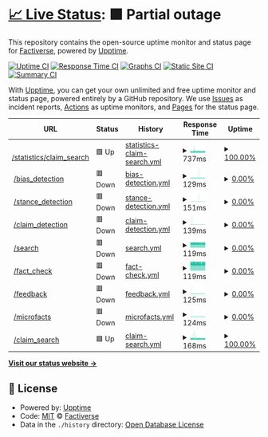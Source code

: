 # [📈 Live Status](https://factiverse.github.io/api-upptime): <!--live status--> **🟧 Partial outage**

This repository contains the open-source uptime monitor and status page for [Factiverse](https://factiverse.github.io/api-upptime), powered by [Upptime](https://github.com/upptime/upptime).

[![Uptime CI](https://github.com/factiverse/api-upptime/workflows/Uptime%20CI/badge.svg)](https://github.com/factiverse/api-upptime/actions?query=workflow%3A%22Uptime+CI%22)
[![Response Time CI](https://github.com/factiverse/api-upptime/workflows/Response%20Time%20CI/badge.svg)](https://github.com/factiverse/api-upptime/actions?query=workflow%3A%22Response+Time+CI%22)
[![Graphs CI](https://github.com/factiverse/api-upptime/workflows/Graphs%20CI/badge.svg)](https://github.com/factiverse/api-upptime/actions?query=workflow%3A%22Graphs+CI%22)
[![Static Site CI](https://github.com/factiverse/api-upptime/workflows/Static%20Site%20CI/badge.svg)](https://github.com/factiverse/api-upptime/actions?query=workflow%3A%22Static+Site+CI%22)
[![Summary CI](https://github.com/factiverse/api-upptime/workflows/Summary%20CI/badge.svg)](https://github.com/factiverse/api-upptime/actions?query=workflow%3A%22Summary+CI%22)

With [Upptime](https://upptime.js.org), you can get your own unlimited and free uptime monitor and status page, powered entirely by a GitHub repository. We use [Issues](https://github.com/factiverse/api-upptime/issues) as incident reports, [Actions](https://github.com/factiverse/api-upptime/actions) as uptime monitors, and [Pages](https://factiverse.github.io/api-upptime) for the status page.

<!--start: status pages-->
<!-- This summary is generated by Upptime (https://github.com/upptime/upptime) -->
<!-- Do not edit this manually, your changes will be overwritten -->
<!-- prettier-ignore -->
| URL | Status | History | Response Time | Uptime |
| --- | ------ | ------- | ------------- | ------ |
| <img alt="" src="https://icons.duckduckgo.com/ip3/search.factiverse.no.ico" height="13"> [/statistics/claim_search](https://search.factiverse.no/v1/statistics/claim_search) | 🟩 Up | [statistics-claim-search.yml](https://github.com/factiverse/upptime-prod/commits/HEAD/history/statistics-claim-search.yml) | <details><summary><img alt="Response time graph" src="./graphs/statistics-claim-search/response-time-week.png" height="20"> 737ms</summary><br><a href="https://factiverse.github.io/upptime-prod/history/statistics-claim-search"><img alt="Response time 901" src="https://img.shields.io/endpoint?url=https%3A%2F%2Fraw.githubusercontent.com%2Ffactiverse%2Fupptime-prod%2FHEAD%2Fapi%2Fstatistics-claim-search%2Fresponse-time.json"></a><br><a href="https://factiverse.github.io/upptime-prod/history/statistics-claim-search"><img alt="24-hour response time 734" src="https://img.shields.io/endpoint?url=https%3A%2F%2Fraw.githubusercontent.com%2Ffactiverse%2Fupptime-prod%2FHEAD%2Fapi%2Fstatistics-claim-search%2Fresponse-time-day.json"></a><br><a href="https://factiverse.github.io/upptime-prod/history/statistics-claim-search"><img alt="7-day response time 737" src="https://img.shields.io/endpoint?url=https%3A%2F%2Fraw.githubusercontent.com%2Ffactiverse%2Fupptime-prod%2FHEAD%2Fapi%2Fstatistics-claim-search%2Fresponse-time-week.json"></a><br><a href="https://factiverse.github.io/upptime-prod/history/statistics-claim-search"><img alt="30-day response time 747" src="https://img.shields.io/endpoint?url=https%3A%2F%2Fraw.githubusercontent.com%2Ffactiverse%2Fupptime-prod%2FHEAD%2Fapi%2Fstatistics-claim-search%2Fresponse-time-month.json"></a><br><a href="https://factiverse.github.io/upptime-prod/history/statistics-claim-search"><img alt="1-year response time 901" src="https://img.shields.io/endpoint?url=https%3A%2F%2Fraw.githubusercontent.com%2Ffactiverse%2Fupptime-prod%2FHEAD%2Fapi%2Fstatistics-claim-search%2Fresponse-time-year.json"></a></details> | <details><summary><a href="https://factiverse.github.io/upptime-prod/history/statistics-claim-search">100.00%</a></summary><a href="https://factiverse.github.io/upptime-prod/history/statistics-claim-search"><img alt="All-time uptime 48.47%" src="https://img.shields.io/endpoint?url=https%3A%2F%2Fraw.githubusercontent.com%2Ffactiverse%2Fupptime-prod%2FHEAD%2Fapi%2Fstatistics-claim-search%2Fuptime.json"></a><br><a href="https://factiverse.github.io/upptime-prod/history/statistics-claim-search"><img alt="24-hour uptime 100.00%" src="https://img.shields.io/endpoint?url=https%3A%2F%2Fraw.githubusercontent.com%2Ffactiverse%2Fupptime-prod%2FHEAD%2Fapi%2Fstatistics-claim-search%2Fuptime-day.json"></a><br><a href="https://factiverse.github.io/upptime-prod/history/statistics-claim-search"><img alt="7-day uptime 100.00%" src="https://img.shields.io/endpoint?url=https%3A%2F%2Fraw.githubusercontent.com%2Ffactiverse%2Fupptime-prod%2FHEAD%2Fapi%2Fstatistics-claim-search%2Fuptime-week.json"></a><br><a href="https://factiverse.github.io/upptime-prod/history/statistics-claim-search"><img alt="30-day uptime 86.92%" src="https://img.shields.io/endpoint?url=https%3A%2F%2Fraw.githubusercontent.com%2Ffactiverse%2Fupptime-prod%2FHEAD%2Fapi%2Fstatistics-claim-search%2Fuptime-month.json"></a><br><a href="https://factiverse.github.io/upptime-prod/history/statistics-claim-search"><img alt="1-year uptime 48.47%" src="https://img.shields.io/endpoint?url=https%3A%2F%2Fraw.githubusercontent.com%2Ffactiverse%2Fupptime-prod%2FHEAD%2Fapi%2Fstatistics-claim-search%2Fuptime-year.json"></a></details>
| <img alt="" src="https://icons.duckduckgo.com/ip3/search.factiverse.no.ico" height="13"> [/bias_detection](https://search.factiverse.no/v1/bias_detection) | 🟥 Down | [bias-detection.yml](https://github.com/factiverse/upptime-prod/commits/HEAD/history/bias-detection.yml) | <details><summary><img alt="Response time graph" src="./graphs/bias-detection/response-time-week.png" height="20"> 129ms</summary><br><a href="https://factiverse.github.io/upptime-prod/history/bias-detection"><img alt="Response time 138" src="https://img.shields.io/endpoint?url=https%3A%2F%2Fraw.githubusercontent.com%2Ffactiverse%2Fupptime-prod%2FHEAD%2Fapi%2Fbias-detection%2Fresponse-time.json"></a><br><a href="https://factiverse.github.io/upptime-prod/history/bias-detection"><img alt="24-hour response time 127" src="https://img.shields.io/endpoint?url=https%3A%2F%2Fraw.githubusercontent.com%2Ffactiverse%2Fupptime-prod%2FHEAD%2Fapi%2Fbias-detection%2Fresponse-time-day.json"></a><br><a href="https://factiverse.github.io/upptime-prod/history/bias-detection"><img alt="7-day response time 129" src="https://img.shields.io/endpoint?url=https%3A%2F%2Fraw.githubusercontent.com%2Ffactiverse%2Fupptime-prod%2FHEAD%2Fapi%2Fbias-detection%2Fresponse-time-week.json"></a><br><a href="https://factiverse.github.io/upptime-prod/history/bias-detection"><img alt="30-day response time 149" src="https://img.shields.io/endpoint?url=https%3A%2F%2Fraw.githubusercontent.com%2Ffactiverse%2Fupptime-prod%2FHEAD%2Fapi%2Fbias-detection%2Fresponse-time-month.json"></a><br><a href="https://factiverse.github.io/upptime-prod/history/bias-detection"><img alt="1-year response time 138" src="https://img.shields.io/endpoint?url=https%3A%2F%2Fraw.githubusercontent.com%2Ffactiverse%2Fupptime-prod%2FHEAD%2Fapi%2Fbias-detection%2Fresponse-time-year.json"></a></details> | <details><summary><a href="https://factiverse.github.io/upptime-prod/history/bias-detection">0.00%</a></summary><a href="https://factiverse.github.io/upptime-prod/history/bias-detection"><img alt="All-time uptime 31.24%" src="https://img.shields.io/endpoint?url=https%3A%2F%2Fraw.githubusercontent.com%2Ffactiverse%2Fupptime-prod%2FHEAD%2Fapi%2Fbias-detection%2Fuptime.json"></a><br><a href="https://factiverse.github.io/upptime-prod/history/bias-detection"><img alt="24-hour uptime 0.00%" src="https://img.shields.io/endpoint?url=https%3A%2F%2Fraw.githubusercontent.com%2Ffactiverse%2Fupptime-prod%2FHEAD%2Fapi%2Fbias-detection%2Fuptime-day.json"></a><br><a href="https://factiverse.github.io/upptime-prod/history/bias-detection"><img alt="7-day uptime 0.00%" src="https://img.shields.io/endpoint?url=https%3A%2F%2Fraw.githubusercontent.com%2Ffactiverse%2Fupptime-prod%2FHEAD%2Fapi%2Fbias-detection%2Fuptime-week.json"></a><br><a href="https://factiverse.github.io/upptime-prod/history/bias-detection"><img alt="30-day uptime 0.00%" src="https://img.shields.io/endpoint?url=https%3A%2F%2Fraw.githubusercontent.com%2Ffactiverse%2Fupptime-prod%2FHEAD%2Fapi%2Fbias-detection%2Fuptime-month.json"></a><br><a href="https://factiverse.github.io/upptime-prod/history/bias-detection"><img alt="1-year uptime 31.24%" src="https://img.shields.io/endpoint?url=https%3A%2F%2Fraw.githubusercontent.com%2Ffactiverse%2Fupptime-prod%2FHEAD%2Fapi%2Fbias-detection%2Fuptime-year.json"></a></details>
| <img alt="" src="https://icons.duckduckgo.com/ip3/search.factiverse.no.ico" height="13"> [/stance_detection](https://search.factiverse.no/v1/stance_detection) | 🟥 Down | [stance-detection.yml](https://github.com/factiverse/upptime-prod/commits/HEAD/history/stance-detection.yml) | <details><summary><img alt="Response time graph" src="./graphs/stance-detection/response-time-week.png" height="20"> 151ms</summary><br><a href="https://factiverse.github.io/upptime-prod/history/stance-detection"><img alt="Response time 488" src="https://img.shields.io/endpoint?url=https%3A%2F%2Fraw.githubusercontent.com%2Ffactiverse%2Fupptime-prod%2FHEAD%2Fapi%2Fstance-detection%2Fresponse-time.json"></a><br><a href="https://factiverse.github.io/upptime-prod/history/stance-detection"><img alt="24-hour response time 125" src="https://img.shields.io/endpoint?url=https%3A%2F%2Fraw.githubusercontent.com%2Ffactiverse%2Fupptime-prod%2FHEAD%2Fapi%2Fstance-detection%2Fresponse-time-day.json"></a><br><a href="https://factiverse.github.io/upptime-prod/history/stance-detection"><img alt="7-day response time 151" src="https://img.shields.io/endpoint?url=https%3A%2F%2Fraw.githubusercontent.com%2Ffactiverse%2Fupptime-prod%2FHEAD%2Fapi%2Fstance-detection%2Fresponse-time-week.json"></a><br><a href="https://factiverse.github.io/upptime-prod/history/stance-detection"><img alt="30-day response time 140" src="https://img.shields.io/endpoint?url=https%3A%2F%2Fraw.githubusercontent.com%2Ffactiverse%2Fupptime-prod%2FHEAD%2Fapi%2Fstance-detection%2Fresponse-time-month.json"></a><br><a href="https://factiverse.github.io/upptime-prod/history/stance-detection"><img alt="1-year response time 488" src="https://img.shields.io/endpoint?url=https%3A%2F%2Fraw.githubusercontent.com%2Ffactiverse%2Fupptime-prod%2FHEAD%2Fapi%2Fstance-detection%2Fresponse-time-year.json"></a></details> | <details><summary><a href="https://factiverse.github.io/upptime-prod/history/stance-detection">0.00%</a></summary><a href="https://factiverse.github.io/upptime-prod/history/stance-detection"><img alt="All-time uptime 4.50%" src="https://img.shields.io/endpoint?url=https%3A%2F%2Fraw.githubusercontent.com%2Ffactiverse%2Fupptime-prod%2FHEAD%2Fapi%2Fstance-detection%2Fuptime.json"></a><br><a href="https://factiverse.github.io/upptime-prod/history/stance-detection"><img alt="24-hour uptime 0.00%" src="https://img.shields.io/endpoint?url=https%3A%2F%2Fraw.githubusercontent.com%2Ffactiverse%2Fupptime-prod%2FHEAD%2Fapi%2Fstance-detection%2Fuptime-day.json"></a><br><a href="https://factiverse.github.io/upptime-prod/history/stance-detection"><img alt="7-day uptime 0.00%" src="https://img.shields.io/endpoint?url=https%3A%2F%2Fraw.githubusercontent.com%2Ffactiverse%2Fupptime-prod%2FHEAD%2Fapi%2Fstance-detection%2Fuptime-week.json"></a><br><a href="https://factiverse.github.io/upptime-prod/history/stance-detection"><img alt="30-day uptime 0.00%" src="https://img.shields.io/endpoint?url=https%3A%2F%2Fraw.githubusercontent.com%2Ffactiverse%2Fupptime-prod%2FHEAD%2Fapi%2Fstance-detection%2Fuptime-month.json"></a><br><a href="https://factiverse.github.io/upptime-prod/history/stance-detection"><img alt="1-year uptime 4.50%" src="https://img.shields.io/endpoint?url=https%3A%2F%2Fraw.githubusercontent.com%2Ffactiverse%2Fupptime-prod%2FHEAD%2Fapi%2Fstance-detection%2Fuptime-year.json"></a></details>
| <img alt="" src="https://icons.duckduckgo.com/ip3/search.factiverse.no.ico" height="13"> [/claim_detection](https://search.factiverse.no/v1/claim_detection) | 🟥 Down | [claim-detection.yml](https://github.com/factiverse/upptime-prod/commits/HEAD/history/claim-detection.yml) | <details><summary><img alt="Response time graph" src="./graphs/claim-detection/response-time-week.png" height="20"> 139ms</summary><br><a href="https://factiverse.github.io/upptime-prod/history/claim-detection"><img alt="Response time 131" src="https://img.shields.io/endpoint?url=https%3A%2F%2Fraw.githubusercontent.com%2Ffactiverse%2Fupptime-prod%2FHEAD%2Fapi%2Fclaim-detection%2Fresponse-time.json"></a><br><a href="https://factiverse.github.io/upptime-prod/history/claim-detection"><img alt="24-hour response time 126" src="https://img.shields.io/endpoint?url=https%3A%2F%2Fraw.githubusercontent.com%2Ffactiverse%2Fupptime-prod%2FHEAD%2Fapi%2Fclaim-detection%2Fresponse-time-day.json"></a><br><a href="https://factiverse.github.io/upptime-prod/history/claim-detection"><img alt="7-day response time 139" src="https://img.shields.io/endpoint?url=https%3A%2F%2Fraw.githubusercontent.com%2Ffactiverse%2Fupptime-prod%2FHEAD%2Fapi%2Fclaim-detection%2Fresponse-time-week.json"></a><br><a href="https://factiverse.github.io/upptime-prod/history/claim-detection"><img alt="30-day response time 133" src="https://img.shields.io/endpoint?url=https%3A%2F%2Fraw.githubusercontent.com%2Ffactiverse%2Fupptime-prod%2FHEAD%2Fapi%2Fclaim-detection%2Fresponse-time-month.json"></a><br><a href="https://factiverse.github.io/upptime-prod/history/claim-detection"><img alt="1-year response time 131" src="https://img.shields.io/endpoint?url=https%3A%2F%2Fraw.githubusercontent.com%2Ffactiverse%2Fupptime-prod%2FHEAD%2Fapi%2Fclaim-detection%2Fresponse-time-year.json"></a></details> | <details><summary><a href="https://factiverse.github.io/upptime-prod/history/claim-detection">0.00%</a></summary><a href="https://factiverse.github.io/upptime-prod/history/claim-detection"><img alt="All-time uptime 31.20%" src="https://img.shields.io/endpoint?url=https%3A%2F%2Fraw.githubusercontent.com%2Ffactiverse%2Fupptime-prod%2FHEAD%2Fapi%2Fclaim-detection%2Fuptime.json"></a><br><a href="https://factiverse.github.io/upptime-prod/history/claim-detection"><img alt="24-hour uptime 0.00%" src="https://img.shields.io/endpoint?url=https%3A%2F%2Fraw.githubusercontent.com%2Ffactiverse%2Fupptime-prod%2FHEAD%2Fapi%2Fclaim-detection%2Fuptime-day.json"></a><br><a href="https://factiverse.github.io/upptime-prod/history/claim-detection"><img alt="7-day uptime 0.00%" src="https://img.shields.io/endpoint?url=https%3A%2F%2Fraw.githubusercontent.com%2Ffactiverse%2Fupptime-prod%2FHEAD%2Fapi%2Fclaim-detection%2Fuptime-week.json"></a><br><a href="https://factiverse.github.io/upptime-prod/history/claim-detection"><img alt="30-day uptime 0.00%" src="https://img.shields.io/endpoint?url=https%3A%2F%2Fraw.githubusercontent.com%2Ffactiverse%2Fupptime-prod%2FHEAD%2Fapi%2Fclaim-detection%2Fuptime-month.json"></a><br><a href="https://factiverse.github.io/upptime-prod/history/claim-detection"><img alt="1-year uptime 31.20%" src="https://img.shields.io/endpoint?url=https%3A%2F%2Fraw.githubusercontent.com%2Ffactiverse%2Fupptime-prod%2FHEAD%2Fapi%2Fclaim-detection%2Fuptime-year.json"></a></details>
| <img alt="" src="https://icons.duckduckgo.com/ip3/search.factiverse.no.ico" height="13"> [/search](https://search.factiverse.no/v1/search) | 🟥 Down | [search.yml](https://github.com/factiverse/upptime-prod/commits/HEAD/history/search.yml) | <details><summary><img alt="Response time graph" src="./graphs/search/response-time-week.png" height="20"> 119ms</summary><br><a href="https://factiverse.github.io/upptime-prod/history/search"><img alt="Response time 341" src="https://img.shields.io/endpoint?url=https%3A%2F%2Fraw.githubusercontent.com%2Ffactiverse%2Fupptime-prod%2FHEAD%2Fapi%2Fsearch%2Fresponse-time.json"></a><br><a href="https://factiverse.github.io/upptime-prod/history/search"><img alt="24-hour response time 122" src="https://img.shields.io/endpoint?url=https%3A%2F%2Fraw.githubusercontent.com%2Ffactiverse%2Fupptime-prod%2FHEAD%2Fapi%2Fsearch%2Fresponse-time-day.json"></a><br><a href="https://factiverse.github.io/upptime-prod/history/search"><img alt="7-day response time 119" src="https://img.shields.io/endpoint?url=https%3A%2F%2Fraw.githubusercontent.com%2Ffactiverse%2Fupptime-prod%2FHEAD%2Fapi%2Fsearch%2Fresponse-time-week.json"></a><br><a href="https://factiverse.github.io/upptime-prod/history/search"><img alt="30-day response time 124" src="https://img.shields.io/endpoint?url=https%3A%2F%2Fraw.githubusercontent.com%2Ffactiverse%2Fupptime-prod%2FHEAD%2Fapi%2Fsearch%2Fresponse-time-month.json"></a><br><a href="https://factiverse.github.io/upptime-prod/history/search"><img alt="1-year response time 341" src="https://img.shields.io/endpoint?url=https%3A%2F%2Fraw.githubusercontent.com%2Ffactiverse%2Fupptime-prod%2FHEAD%2Fapi%2Fsearch%2Fresponse-time-year.json"></a></details> | <details><summary><a href="https://factiverse.github.io/upptime-prod/history/search">0.00%</a></summary><a href="https://factiverse.github.io/upptime-prod/history/search"><img alt="All-time uptime 63.09%" src="https://img.shields.io/endpoint?url=https%3A%2F%2Fraw.githubusercontent.com%2Ffactiverse%2Fupptime-prod%2FHEAD%2Fapi%2Fsearch%2Fuptime.json"></a><br><a href="https://factiverse.github.io/upptime-prod/history/search"><img alt="24-hour uptime 0.00%" src="https://img.shields.io/endpoint?url=https%3A%2F%2Fraw.githubusercontent.com%2Ffactiverse%2Fupptime-prod%2FHEAD%2Fapi%2Fsearch%2Fuptime-day.json"></a><br><a href="https://factiverse.github.io/upptime-prod/history/search"><img alt="7-day uptime 0.00%" src="https://img.shields.io/endpoint?url=https%3A%2F%2Fraw.githubusercontent.com%2Ffactiverse%2Fupptime-prod%2FHEAD%2Fapi%2Fsearch%2Fuptime-week.json"></a><br><a href="https://factiverse.github.io/upptime-prod/history/search"><img alt="30-day uptime 2.00%" src="https://img.shields.io/endpoint?url=https%3A%2F%2Fraw.githubusercontent.com%2Ffactiverse%2Fupptime-prod%2FHEAD%2Fapi%2Fsearch%2Fuptime-month.json"></a><br><a href="https://factiverse.github.io/upptime-prod/history/search"><img alt="1-year uptime 63.09%" src="https://img.shields.io/endpoint?url=https%3A%2F%2Fraw.githubusercontent.com%2Ffactiverse%2Fupptime-prod%2FHEAD%2Fapi%2Fsearch%2Fuptime-year.json"></a></details>
| <img alt="" src="https://icons.duckduckgo.com/ip3/search.factiverse.no.ico" height="13"> [/fact_check](https://search.factiverse.no/v1/fact_check) | 🟥 Down | [fact-check.yml](https://github.com/factiverse/upptime-prod/commits/HEAD/history/fact-check.yml) | <details><summary><img alt="Response time graph" src="./graphs/fact-check/response-time-week.png" height="20"> 119ms</summary><br><a href="https://factiverse.github.io/upptime-prod/history/fact-check"><img alt="Response time 288" src="https://img.shields.io/endpoint?url=https%3A%2F%2Fraw.githubusercontent.com%2Ffactiverse%2Fupptime-prod%2FHEAD%2Fapi%2Ffact-check%2Fresponse-time.json"></a><br><a href="https://factiverse.github.io/upptime-prod/history/fact-check"><img alt="24-hour response time 122" src="https://img.shields.io/endpoint?url=https%3A%2F%2Fraw.githubusercontent.com%2Ffactiverse%2Fupptime-prod%2FHEAD%2Fapi%2Ffact-check%2Fresponse-time-day.json"></a><br><a href="https://factiverse.github.io/upptime-prod/history/fact-check"><img alt="7-day response time 119" src="https://img.shields.io/endpoint?url=https%3A%2F%2Fraw.githubusercontent.com%2Ffactiverse%2Fupptime-prod%2FHEAD%2Fapi%2Ffact-check%2Fresponse-time-week.json"></a><br><a href="https://factiverse.github.io/upptime-prod/history/fact-check"><img alt="30-day response time 119" src="https://img.shields.io/endpoint?url=https%3A%2F%2Fraw.githubusercontent.com%2Ffactiverse%2Fupptime-prod%2FHEAD%2Fapi%2Ffact-check%2Fresponse-time-month.json"></a><br><a href="https://factiverse.github.io/upptime-prod/history/fact-check"><img alt="1-year response time 288" src="https://img.shields.io/endpoint?url=https%3A%2F%2Fraw.githubusercontent.com%2Ffactiverse%2Fupptime-prod%2FHEAD%2Fapi%2Ffact-check%2Fresponse-time-year.json"></a></details> | <details><summary><a href="https://factiverse.github.io/upptime-prod/history/fact-check">0.00%</a></summary><a href="https://factiverse.github.io/upptime-prod/history/fact-check"><img alt="All-time uptime 27.58%" src="https://img.shields.io/endpoint?url=https%3A%2F%2Fraw.githubusercontent.com%2Ffactiverse%2Fupptime-prod%2FHEAD%2Fapi%2Ffact-check%2Fuptime.json"></a><br><a href="https://factiverse.github.io/upptime-prod/history/fact-check"><img alt="24-hour uptime 0.00%" src="https://img.shields.io/endpoint?url=https%3A%2F%2Fraw.githubusercontent.com%2Ffactiverse%2Fupptime-prod%2FHEAD%2Fapi%2Ffact-check%2Fuptime-day.json"></a><br><a href="https://factiverse.github.io/upptime-prod/history/fact-check"><img alt="7-day uptime 0.00%" src="https://img.shields.io/endpoint?url=https%3A%2F%2Fraw.githubusercontent.com%2Ffactiverse%2Fupptime-prod%2FHEAD%2Fapi%2Ffact-check%2Fuptime-week.json"></a><br><a href="https://factiverse.github.io/upptime-prod/history/fact-check"><img alt="30-day uptime 0.00%" src="https://img.shields.io/endpoint?url=https%3A%2F%2Fraw.githubusercontent.com%2Ffactiverse%2Fupptime-prod%2FHEAD%2Fapi%2Ffact-check%2Fuptime-month.json"></a><br><a href="https://factiverse.github.io/upptime-prod/history/fact-check"><img alt="1-year uptime 27.58%" src="https://img.shields.io/endpoint?url=https%3A%2F%2Fraw.githubusercontent.com%2Ffactiverse%2Fupptime-prod%2FHEAD%2Fapi%2Ffact-check%2Fuptime-year.json"></a></details>
| <img alt="" src="https://icons.duckduckgo.com/ip3/search.factiverse.no.ico" height="13"> [/feedback](https://search.factiverse.no/v1/feedback) | 🟥 Down | [feedback.yml](https://github.com/factiverse/upptime-prod/commits/HEAD/history/feedback.yml) | <details><summary><img alt="Response time graph" src="./graphs/feedback/response-time-week.png" height="20"> 125ms</summary><br><a href="https://factiverse.github.io/upptime-prod/history/feedback"><img alt="Response time 123" src="https://img.shields.io/endpoint?url=https%3A%2F%2Fraw.githubusercontent.com%2Ffactiverse%2Fupptime-prod%2FHEAD%2Fapi%2Ffeedback%2Fresponse-time.json"></a><br><a href="https://factiverse.github.io/upptime-prod/history/feedback"><img alt="24-hour response time 122" src="https://img.shields.io/endpoint?url=https%3A%2F%2Fraw.githubusercontent.com%2Ffactiverse%2Fupptime-prod%2FHEAD%2Fapi%2Ffeedback%2Fresponse-time-day.json"></a><br><a href="https://factiverse.github.io/upptime-prod/history/feedback"><img alt="7-day response time 125" src="https://img.shields.io/endpoint?url=https%3A%2F%2Fraw.githubusercontent.com%2Ffactiverse%2Fupptime-prod%2FHEAD%2Fapi%2Ffeedback%2Fresponse-time-week.json"></a><br><a href="https://factiverse.github.io/upptime-prod/history/feedback"><img alt="30-day response time 123" src="https://img.shields.io/endpoint?url=https%3A%2F%2Fraw.githubusercontent.com%2Ffactiverse%2Fupptime-prod%2FHEAD%2Fapi%2Ffeedback%2Fresponse-time-month.json"></a><br><a href="https://factiverse.github.io/upptime-prod/history/feedback"><img alt="1-year response time 123" src="https://img.shields.io/endpoint?url=https%3A%2F%2Fraw.githubusercontent.com%2Ffactiverse%2Fupptime-prod%2FHEAD%2Fapi%2Ffeedback%2Fresponse-time-year.json"></a></details> | <details><summary><a href="https://factiverse.github.io/upptime-prod/history/feedback">0.00%</a></summary><a href="https://factiverse.github.io/upptime-prod/history/feedback"><img alt="All-time uptime 79.02%" src="https://img.shields.io/endpoint?url=https%3A%2F%2Fraw.githubusercontent.com%2Ffactiverse%2Fupptime-prod%2FHEAD%2Fapi%2Ffeedback%2Fuptime.json"></a><br><a href="https://factiverse.github.io/upptime-prod/history/feedback"><img alt="24-hour uptime 0.00%" src="https://img.shields.io/endpoint?url=https%3A%2F%2Fraw.githubusercontent.com%2Ffactiverse%2Fupptime-prod%2FHEAD%2Fapi%2Ffeedback%2Fuptime-day.json"></a><br><a href="https://factiverse.github.io/upptime-prod/history/feedback"><img alt="7-day uptime 0.00%" src="https://img.shields.io/endpoint?url=https%3A%2F%2Fraw.githubusercontent.com%2Ffactiverse%2Fupptime-prod%2FHEAD%2Fapi%2Ffeedback%2Fuptime-week.json"></a><br><a href="https://factiverse.github.io/upptime-prod/history/feedback"><img alt="30-day uptime 2.00%" src="https://img.shields.io/endpoint?url=https%3A%2F%2Fraw.githubusercontent.com%2Ffactiverse%2Fupptime-prod%2FHEAD%2Fapi%2Ffeedback%2Fuptime-month.json"></a><br><a href="https://factiverse.github.io/upptime-prod/history/feedback"><img alt="1-year uptime 79.02%" src="https://img.shields.io/endpoint?url=https%3A%2F%2Fraw.githubusercontent.com%2Ffactiverse%2Fupptime-prod%2FHEAD%2Fapi%2Ffeedback%2Fuptime-year.json"></a></details>
| <img alt="" src="https://icons.duckduckgo.com/ip3/search.factiverse.no.ico" height="13"> [/microfacts](https://search.factiverse.no/v1/microfacts) | 🟥 Down | [microfacts.yml](https://github.com/factiverse/upptime-prod/commits/HEAD/history/microfacts.yml) | <details><summary><img alt="Response time graph" src="./graphs/microfacts/response-time-week.png" height="20"> 124ms</summary><br><a href="https://factiverse.github.io/upptime-prod/history/microfacts"><img alt="Response time 160" src="https://img.shields.io/endpoint?url=https%3A%2F%2Fraw.githubusercontent.com%2Ffactiverse%2Fupptime-prod%2FHEAD%2Fapi%2Fmicrofacts%2Fresponse-time.json"></a><br><a href="https://factiverse.github.io/upptime-prod/history/microfacts"><img alt="24-hour response time 122" src="https://img.shields.io/endpoint?url=https%3A%2F%2Fraw.githubusercontent.com%2Ffactiverse%2Fupptime-prod%2FHEAD%2Fapi%2Fmicrofacts%2Fresponse-time-day.json"></a><br><a href="https://factiverse.github.io/upptime-prod/history/microfacts"><img alt="7-day response time 124" src="https://img.shields.io/endpoint?url=https%3A%2F%2Fraw.githubusercontent.com%2Ffactiverse%2Fupptime-prod%2FHEAD%2Fapi%2Fmicrofacts%2Fresponse-time-week.json"></a><br><a href="https://factiverse.github.io/upptime-prod/history/microfacts"><img alt="30-day response time 123" src="https://img.shields.io/endpoint?url=https%3A%2F%2Fraw.githubusercontent.com%2Ffactiverse%2Fupptime-prod%2FHEAD%2Fapi%2Fmicrofacts%2Fresponse-time-month.json"></a><br><a href="https://factiverse.github.io/upptime-prod/history/microfacts"><img alt="1-year response time 160" src="https://img.shields.io/endpoint?url=https%3A%2F%2Fraw.githubusercontent.com%2Ffactiverse%2Fupptime-prod%2FHEAD%2Fapi%2Fmicrofacts%2Fresponse-time-year.json"></a></details> | <details><summary><a href="https://factiverse.github.io/upptime-prod/history/microfacts">0.00%</a></summary><a href="https://factiverse.github.io/upptime-prod/history/microfacts"><img alt="All-time uptime 78.99%" src="https://img.shields.io/endpoint?url=https%3A%2F%2Fraw.githubusercontent.com%2Ffactiverse%2Fupptime-prod%2FHEAD%2Fapi%2Fmicrofacts%2Fuptime.json"></a><br><a href="https://factiverse.github.io/upptime-prod/history/microfacts"><img alt="24-hour uptime 0.00%" src="https://img.shields.io/endpoint?url=https%3A%2F%2Fraw.githubusercontent.com%2Ffactiverse%2Fupptime-prod%2FHEAD%2Fapi%2Fmicrofacts%2Fuptime-day.json"></a><br><a href="https://factiverse.github.io/upptime-prod/history/microfacts"><img alt="7-day uptime 0.00%" src="https://img.shields.io/endpoint?url=https%3A%2F%2Fraw.githubusercontent.com%2Ffactiverse%2Fupptime-prod%2FHEAD%2Fapi%2Fmicrofacts%2Fuptime-week.json"></a><br><a href="https://factiverse.github.io/upptime-prod/history/microfacts"><img alt="30-day uptime 2.00%" src="https://img.shields.io/endpoint?url=https%3A%2F%2Fraw.githubusercontent.com%2Ffactiverse%2Fupptime-prod%2FHEAD%2Fapi%2Fmicrofacts%2Fuptime-month.json"></a><br><a href="https://factiverse.github.io/upptime-prod/history/microfacts"><img alt="1-year uptime 78.99%" src="https://img.shields.io/endpoint?url=https%3A%2F%2Fraw.githubusercontent.com%2Ffactiverse%2Fupptime-prod%2FHEAD%2Fapi%2Fmicrofacts%2Fuptime-year.json"></a></details>
| <img alt="" src="https://icons.duckduckgo.com/ip3/search.factiverse.no.ico" height="13"> [/claim_search](https://search.factiverse.no/v1/claim_search) | 🟩 Up | [claim-search.yml](https://github.com/factiverse/upptime-prod/commits/HEAD/history/claim-search.yml) | <details><summary><img alt="Response time graph" src="./graphs/claim-search/response-time-week.png" height="20"> 168ms</summary><br><a href="https://factiverse.github.io/upptime-prod/history/claim-search"><img alt="Response time 233" src="https://img.shields.io/endpoint?url=https%3A%2F%2Fraw.githubusercontent.com%2Ffactiverse%2Fupptime-prod%2FHEAD%2Fapi%2Fclaim-search%2Fresponse-time.json"></a><br><a href="https://factiverse.github.io/upptime-prod/history/claim-search"><img alt="24-hour response time 168" src="https://img.shields.io/endpoint?url=https%3A%2F%2Fraw.githubusercontent.com%2Ffactiverse%2Fupptime-prod%2FHEAD%2Fapi%2Fclaim-search%2Fresponse-time-day.json"></a><br><a href="https://factiverse.github.io/upptime-prod/history/claim-search"><img alt="7-day response time 168" src="https://img.shields.io/endpoint?url=https%3A%2F%2Fraw.githubusercontent.com%2Ffactiverse%2Fupptime-prod%2FHEAD%2Fapi%2Fclaim-search%2Fresponse-time-week.json"></a><br><a href="https://factiverse.github.io/upptime-prod/history/claim-search"><img alt="30-day response time 167" src="https://img.shields.io/endpoint?url=https%3A%2F%2Fraw.githubusercontent.com%2Ffactiverse%2Fupptime-prod%2FHEAD%2Fapi%2Fclaim-search%2Fresponse-time-month.json"></a><br><a href="https://factiverse.github.io/upptime-prod/history/claim-search"><img alt="1-year response time 233" src="https://img.shields.io/endpoint?url=https%3A%2F%2Fraw.githubusercontent.com%2Ffactiverse%2Fupptime-prod%2FHEAD%2Fapi%2Fclaim-search%2Fresponse-time-year.json"></a></details> | <details><summary><a href="https://factiverse.github.io/upptime-prod/history/claim-search">100.00%</a></summary><a href="https://factiverse.github.io/upptime-prod/history/claim-search"><img alt="All-time uptime 73.33%" src="https://img.shields.io/endpoint?url=https%3A%2F%2Fraw.githubusercontent.com%2Ffactiverse%2Fupptime-prod%2FHEAD%2Fapi%2Fclaim-search%2Fuptime.json"></a><br><a href="https://factiverse.github.io/upptime-prod/history/claim-search"><img alt="24-hour uptime 100.00%" src="https://img.shields.io/endpoint?url=https%3A%2F%2Fraw.githubusercontent.com%2Ffactiverse%2Fupptime-prod%2FHEAD%2Fapi%2Fclaim-search%2Fuptime-day.json"></a><br><a href="https://factiverse.github.io/upptime-prod/history/claim-search"><img alt="7-day uptime 100.00%" src="https://img.shields.io/endpoint?url=https%3A%2F%2Fraw.githubusercontent.com%2Ffactiverse%2Fupptime-prod%2FHEAD%2Fapi%2Fclaim-search%2Fuptime-week.json"></a><br><a href="https://factiverse.github.io/upptime-prod/history/claim-search"><img alt="30-day uptime 99.86%" src="https://img.shields.io/endpoint?url=https%3A%2F%2Fraw.githubusercontent.com%2Ffactiverse%2Fupptime-prod%2FHEAD%2Fapi%2Fclaim-search%2Fuptime-month.json"></a><br><a href="https://factiverse.github.io/upptime-prod/history/claim-search"><img alt="1-year uptime 73.33%" src="https://img.shields.io/endpoint?url=https%3A%2F%2Fraw.githubusercontent.com%2Ffactiverse%2Fupptime-prod%2FHEAD%2Fapi%2Fclaim-search%2Fuptime-year.json"></a></details>

<!--end: status pages-->

[**Visit our status website →**](https://factiverse.github.io/api-upptime)

## 📄 License

- Powered by: [Upptime](https://github.com/upptime/upptime)
- Code: [MIT](./LICENSE) © [Factiverse](https://factiverse.github.io/api-upptime)
- Data in the `./history` directory: [Open Database License](https://opendatacommons.org/licenses/odbl/1-0/)
